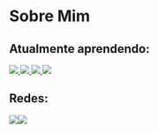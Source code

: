 <h1>Sobre Mim</h1>

<h2>Atualmente aprendendo:</h2>
<a href="https://www.ruby-lang.org/pt/">
  <img src="https://img.shields.io/badge/Ruby-red?style=for-the-badge&logo=ruby"/>
</a>
<a href="https://rubyonrails.org/">
  <img src="https://img.shields.io/badge/Ruby%20on%20rails-red?style=for-the-badge&logo=rubyonrails"/>
</a>
<a href="https://git-scm.com/">
  <img src="https://img.shields.io/badge/Github-red?style=for-the-badge&logo=github"/>
</a>
<a href="https://www.postgresql.org/">
  <img src="https://img.shields.io/badge/Postgresql-red?style=for-the-badge&logo=postgresql&logoColor=f5f5f5"/>
</a>

<h2>Redes:</h2>
<div style="display:flex; justify-items:center; ">
<a href="https://www.linkedin.com/in/vitormiguelrosaportela/" target="_blank">
  <img align="center" src="https://img.shields.io/badge/LinkedIn-0077B5?style=flat&logo=linkedin&logoColor=white" target="_blank">
</a>
<a href="https://alemao.tech/" target="_blank">
  <img align="center" src="https://img.shields.io/badge/Portfolio-0077B5?style=flat&logo=linkedin&logoColor=white" target="_blank">
</a>
</div>
